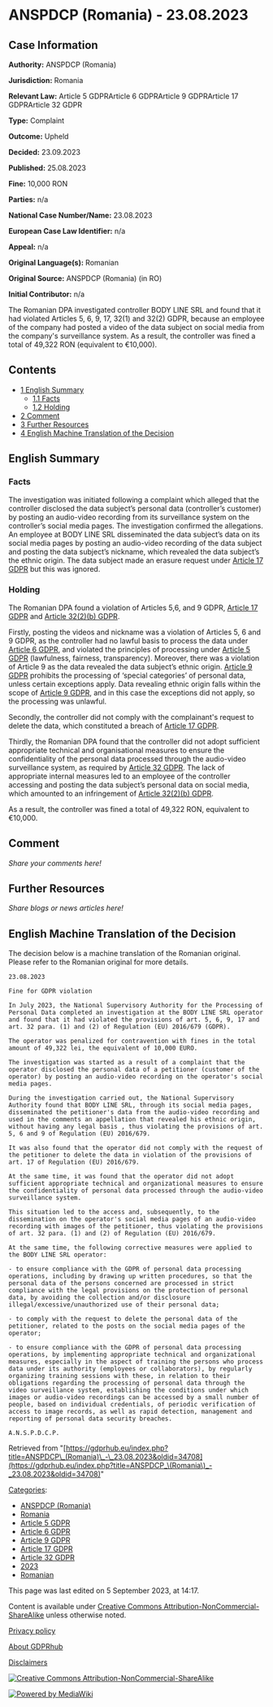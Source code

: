 # ANSPDCP (Romania) - 23.08.2023

## Case Information

**Authority:** ANSPDCP (Romania)

**Jurisdiction:** Romania

**Relevant Law:** Article 5 GDPRArticle 6 GDPRArticle 9 GDPRArticle 17 GDPRArticle 32 GDPR

**Type:** Complaint

**Outcome:** Upheld

**Decided:** 23.09.2023

**Published:** 25.08.2023

**Fine:** 10,000 RON

**Parties:** n/a

**National Case Number/Name:** 23.08.2023

**European Case Law Identifier:** n/a

**Appeal:** n/a

**Original Language(s):** Romanian

**Original Source:** ANSPDCP (Romania) (in RO)

**Initial Contributor:** n/a

The Romanian DPA investigated controller BODY LINE SRL and found that it had violated Articles 5, 6, 9, 17, 32(1) and 32(2) GDPR, because an employee of the company had posted a video of the data subject on social media from the company's surveillance system. As a result, the controller was fined a total of 49,322 RON (equivalent to €10,000).

## Contents

*   [1 English Summary](#English_Summary)
    *   [1.1 Facts](#Facts)
    *   [1.2 Holding](#Holding)
*   [2 Comment](#Comment)
*   [3 Further Resources](#Further_Resources)
*   [4 English Machine Translation of the Decision](#English_Machine_Translation_of_the_Decision)

## English Summary

### Facts

The investigation was initiated following a complaint which alleged that the controller disclosed the data subject’s personal data (controller’s customer) by posting an audio-video recording from its surveillance system on the controller’s social media pages. The investigation confirmed the allegations. An employee at BODY LINE SRL disseminated the data subject’s data on its social media pages by posting an audio-video recording of the data subject and posting the data subject’s nickname, which revealed the data subject’s the ethnic origin. The data subject made an erasure request under [Article 17 GDPR](/index.php?title=Article_17_GDPR "Article 17 GDPR") but this was ignored.

### Holding

The Romanian DPA found a violation of Articles 5,6, and 9 GDPR, [Article 17 GDPR](/index.php?title=Article_17_GDPR "Article 17 GDPR") and [Article 32(2)(b) GDPR](/index.php?title=Article_32_GDPR#2b "Article 32 GDPR").

Firstly, posting the videos and nickname was a violation of Articles 5, 6 and 9 GDPR, as the controller had no lawful basis to process the data under [Article 6 GDPR](/index.php?title=Article_6_GDPR "Article 6 GDPR"), and violated the principles of processing under [Article 5 GDPR](/index.php?title=Article_5_GDPR "Article 5 GDPR") (lawfulness, fairness, transparency). Moreover, there was a violation of Article 9 as the data revealed the data subject’s ethnic origin. [Article 9 GDPR](/index.php?title=Article_9_GDPR "Article 9 GDPR") prohibits the processing of ‘special categories’ of personal data, unless certain exceptions apply. Data revealing ethnic origin falls within the scope of [Article 9 GDPR](/index.php?title=Article_9_GDPR "Article 9 GDPR"), and in this case the exceptions did not apply, so the processing was unlawful.

Secondly, the controller did not comply with the complainant's request to delete the data, which constituted a breach of [Article 17 GDPR](/index.php?title=Article_17_GDPR "Article 17 GDPR").

Thirdly, the Romanian DPA found that the controller did not adopt sufficient appropriate technical and organisational measures to ensure the confidentiality of the personal data processed through the audio-video surveillance system, as required by [Article 32 GDPR](/index.php?title=Article_32_GDPR "Article 32 GDPR"). The lack of appropriate internal measures led to an employee of the controller accessing and posting the data subject’s personal data on social media, which amounted to an infringement of [Article 32(2)(b) GDPR](/index.php?title=Article_32_GDPR#2b "Article 32 GDPR").

As a result, the controller was fined a total of 49,322 RON, equivalent to €10,000.

## Comment

_Share your comments here!_

## Further Resources

_Share blogs or news articles here!_

## English Machine Translation of the Decision

The decision below is a machine translation of the Romanian original. Please refer to the Romanian original for more details.

```
23.08.2023

Fine for GDPR violation

In July 2023, the National Supervisory Authority for the Processing of Personal Data completed an investigation at the BODY LINE SRL operator and found that it had violated the provisions of art. 5, 6, 9, 17 and art. 32 para. (1) and (2) of Regulation (EU) 2016/679 (GDPR).

The operator was penalized for contravention with fines in the total amount of 49,322 lei, the equivalent of 10,000 EURO.

The investigation was started as a result of a complaint that the operator disclosed the personal data of a petitioner (customer of the operator) by posting an audio-video recording on the operator's social media pages.

During the investigation carried out, the National Supervisory Authority found that BODY LINE SRL, through its social media pages, disseminated the petitioner's data from the audio-video recording and used in the comments an appellation that revealed his ethnic origin, without having any legal basis , thus violating the provisions of art. 5, 6 and 9 of Regulation (EU) 2016/679.

It was also found that the operator did not comply with the request of the petitioner to delete the data in violation of the provisions of art. 17 of Regulation (EU) 2016/679.

At the same time, it was found that the operator did not adopt sufficient appropriate technical and organizational measures to ensure the confidentiality of personal data processed through the audio-video surveillance system.

This situation led to the access and, subsequently, to the dissemination on the operator's social media pages of an audio-video recording with images of the petitioner, thus violating the provisions of art. 32 para. (1) and (2) of Regulation (EU) 2016/679.

At the same time, the following corrective measures were applied to the BODY LINE SRL operator:

- to ensure compliance with the GDPR of personal data processing operations, including by drawing up written procedures, so that the personal data of the persons concerned are processed in strict compliance with the legal provisions on the protection of personal data, by avoiding the collection and/or disclosure illegal/excessive/unauthorized use of their personal data;

- to comply with the request to delete the personal data of the petitioner, related to the posts on the social media pages of the operator;

- to ensure compliance with the GDPR of personal data processing operations, by implementing appropriate technical and organizational measures, especially in the aspect of training the persons who process data under its authority (employees or collaborators), by regularly organizing training sessions with these, in relation to their obligations regarding the processing of personal data through the video surveillance system, establishing the conditions under which images or audio-video recordings can be accessed by a small number of people, based on individual credentials, of periodic verification of access to image records, as well as rapid detection, management and reporting of personal data security breaches.

A.N.S.P.D.C.P.

```

Retrieved from "[https://gdprhub.eu/index.php?title=ANSPDCP\_(Romania)\_-\_23.08.2023&oldid=34708](https://gdprhub.eu/index.php?title=ANSPDCP_\(Romania\)_-_23.08.2023&oldid=34708)"

[Categories](/index.php?title=Special:Categories "Special:Categories"):

*   [ANSPDCP (Romania)](/index.php?title=Category:ANSPDCP_\(Romania\) "Category:ANSPDCP (Romania)")
*   [Romania](/index.php?title=Category:Romania "Category:Romania")
*   [Article 5 GDPR](/index.php?title=Category:Article_5_GDPR "Category:Article 5 GDPR")
*   [Article 6 GDPR](/index.php?title=Category:Article_6_GDPR "Category:Article 6 GDPR")
*   [Article 9 GDPR](/index.php?title=Category:Article_9_GDPR "Category:Article 9 GDPR")
*   [Article 17 GDPR](/index.php?title=Category:Article_17_GDPR "Category:Article 17 GDPR")
*   [Article 32 GDPR](/index.php?title=Category:Article_32_GDPR "Category:Article 32 GDPR")
*   [2023](/index.php?title=Category:2023 "Category:2023")
*   [Romanian](/index.php?title=Category:Romanian "Category:Romanian")

This page was last edited on 5 September 2023, at 14:17.

Content is available under [Creative Commons Attribution-NonCommercial-ShareAlike](https://creativecommons.org/licenses/by-nc-sa/4.0/) unless otherwise noted.

[Privacy policy](/index.php?title=GDPRhub:Privacy_policy)

[About GDPRhub](/index.php?title=GDPRhub:About)

[Disclaimers](/index.php?title=GDPRhub:General_disclaimer)

[![Creative Commons Attribution-NonCommercial-ShareAlike](/resources/assets/licenses/cc-by-nc-sa.png)](https://creativecommons.org/licenses/by-nc-sa/4.0/)

[![Powered by MediaWiki](/resources/assets/poweredby_mediawiki_88x31.png)](https://www.mediawiki.org/)